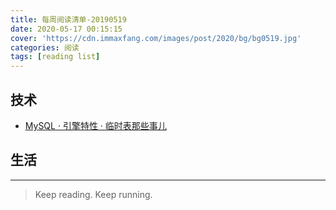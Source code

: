 ```yaml
---
title: 每周阅读清单-20190519
date: 2020-05-17 00:15:15
cover: 'https://cdn.immaxfang.com/images/post/2020/bg/bg0519.jpg'
categories: 阅读
tags: [reading list]
---
```


## 技术

- [MySQL · 引擎特性 · 临时表那些事儿](http://mysql.taobao.org/monthly/2019/04/01/)

## 生活

---

> Keep reading. Keep running.
